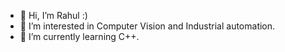 - 👋 Hi, I’m Rahul :)
- 👀 I’m interested in Computer Vision and Industrial automation.
- 🌱 I’m currently learning C++.
<!--- 💞️ I’m looking to collaborate on ...
- 📫 How to reach me ...

rahbane/rahbane is a ✨ special ✨ repository because its `README.md` (this file) appears on your GitHub profile.
You can click the Preview link to take a look at your changes.
--->
